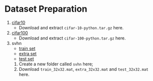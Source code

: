 # Dataset Preparation
1. [cifar10](https://www.cs.toronto.edu/~kriz/cifar-10-python.tar.gz)
    - Download and extract `cifar-10-python.tar.gz` here.
2. [cifar100](https://www.cs.toronto.edu/~kriz/cifar-100-python.tar.gz)
    - Download and extract `cifar-100-python.tar.gz` here.
3. svhn
    - [train set](http://ufldl.stanford.edu/housenumbers/train_32x32.mat)
    - [extra set](http://ufldl.stanford.edu/housenumbers/extra_32x32.mat)
    - [test set](http://ufldl.stanford.edu/housenumbers/test_32x32.mat)
    1. Create a new folder called `svhn` here;
    2. Download `train_32x32.mat`, `extra_32x32.mat` and `test_32x32.mat` here.
